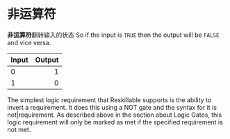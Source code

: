 # 非运算符

**非运算符**翻转输入的状态 So if the input is `TRUE` then the output will be `FALSE` and vice versa.

| Input | Output |
| ----- | ------:|
| 0     |      1 |
| 1     |      0 |

The simplest logic requirement that Reskillable supports is the ability to invert a requirement. It does this using a NOT gate and the syntax for it is not|requirement. As described above in the section about Logic Gates, this logic requirement will only be marked as met if the specified requirement is not met.